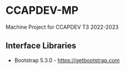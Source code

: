 # CCAPDEV-MP
Machine Project for CCAPDEV T3 2022-2023

## Interface Libraries
- Bootstrap 5.3.0 - https://getbootstrap.com
